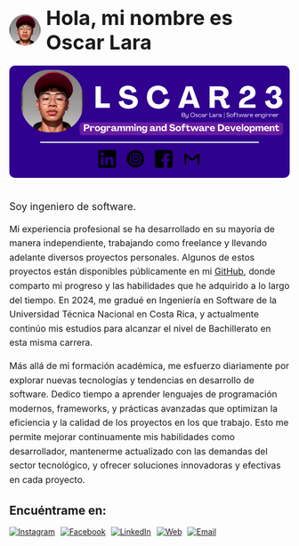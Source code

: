<div style="display: flex; align-items: center; margin-bottom: 20px;">
    <img src="./10scar.png" alt="Oscar Lara" style="width:56px; height:56px; border-radius:50%; margin-right:10px">
    <strong style="font-size: 36px;">Hola, mi nombre es Oscar Lara</strong> 
</div>

<img src="./Oscar.png" alt="Oscar Lara GitHub" style="border-radius: 10px; margin-bottom: 20px;">

<p style="font-size: 18px;">
    Soy ingeniero de software.
</p>

<p style="font-size: 16px; line-height: 1.6;">
    Mi experiencia profesional se ha desarrollado en su mayoría de manera independiente, trabajando como freelance y llevando adelante diversos proyectos personales. Algunos de estos proyectos están disponibles públicamente en mi <a href="https://github.com/LSCAR23" target="_blank">GitHub</a>, donde comparto mi progreso y las habilidades que he adquirido a lo largo del tiempo. En 2024, me gradué en Ingeniería en Software de la Universidad Técnica Nacional en Costa Rica, y actualmente continúo mis estudios para alcanzar el nivel de Bachillerato en esta misma carrera.
</p>

<p style="font-size: 16px; line-height: 1.6;">
    Más allá de mi formación académica, me esfuerzo diariamente por explorar nuevas tecnologías y tendencias en desarrollo de software. Dedico tiempo a aprender lenguajes de programación modernos, frameworks, y prácticas avanzadas que optimizan la eficiencia y la calidad de los proyectos en los que trabajo. Esto me permite mejorar continuamente mis habilidades como desarrollador, mantenerme actualizado con las demandas del sector tecnológico, y ofrecer soluciones innovadoras y efectivas en cada proyecto.
</p>

<h2>Encuéntrame en:</h2>

<div style="display: flex; flex-wrap: wrap; gap: 10px; margin-top: 10px;">
    <a href="https://instagram.com/10scar23" target="_blank"><img src="https://img.shields.io/badge/Instagram-@10scar23-E4405F?style=for-the-badge&logo=instagram&logoColor=white&labelColor=101010" alt="Instagram"></a>
    <a href="https://www.facebook.com/oscar.lara.33865854/?locale=es_LA" target="_blank"><img src="https://img.shields.io/badge/Facebook-@Oscar_Lara-1877F2?style=for-the-badge&logo=facebook&logoColor=white&labelColor=101010" alt="Facebook"></a>
    <a href="https://www.linkedin.com/in/oscar-enríquez-lara-69706426a/" target="_blank"><img src="https://img.shields.io/badge/LinkedIn-Oscar_Lara-0077B5?style=for-the-badge&logo=linkedin&logoColor=white&labelColor=101010" alt="LinkedIn"></a>
    <a href="https://porfolio10scar23.netlify.app" target="_blank"><img src="https://img.shields.io/badge/10scar.com-14a1f0?style=for-the-badge&logo=dev.to&logoColor=white&labelColor=101010" alt="Web"></a>
    <a href="mailto:laraoscar2310@gmail.com" target="_blank"><img src="https://img.shields.io/badge/laraoscar2310@gmail.com-email_personal_(respuesta_lenta)-D14836?style=for-the-badge&logo=gmail&logoColor=white&labelColor=101010" alt="Email"></a>
</div>
